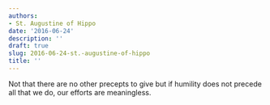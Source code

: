 ```yaml
---
authors:
- St. Augustine of Hippo
date: '2016-06-24'
description: ''
draft: true
slug: 2016-06-24-st.-augustine-of-hippo
title: ''
---
```

Not that there are no other precepts to give but if humility does not precede all that we do, our efforts are meaningless.



